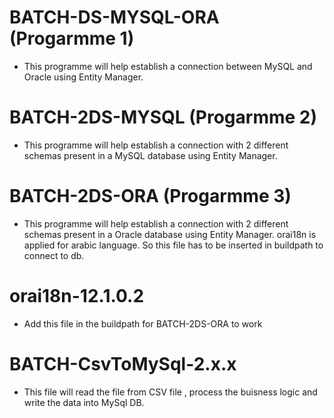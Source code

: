 
# BATCH-DS-MYSQL-ORA  (Progarmme 1)
- This programme will help establish a connection between MySQL and Oracle using Entity Manager.

# BATCH-2DS-MYSQL	(Progarmme 2)
- This programme will help establish a connection with 2 different schemas present in a MySQL database using Entity Manager.

# BATCH-2DS-ORA		(Progarmme 3)
- This programme will help establish a connection with 2 different schemas present in a Oracle database using Entity Manager.
orai18n is applied for arabic language. So this file has to be inserted in buildpath to connect to db.

# orai18n-12.1.0.2
- Add this file in the buildpath for BATCH-2DS-ORA to work

# BATCH-CsvToMySql-2.x.x
- This file will read the file from CSV file , process the buisness logic and write the data into MySql DB.
